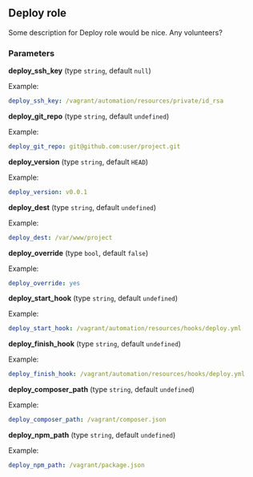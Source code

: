 ## Deploy role

Some description for Deploy role would be nice. Any volunteers?

### Parameters

**deploy_ssh_key** (type `string`, default `null`)

Example:
```yaml
deploy_ssh_key: /vagrant/automation/resources/private/id_rsa
```

**deploy_git_repo** (type `string`, default `undefined`)

Example:
```yaml
deploy_git_repo: git@github.com:user/project.git
```

**deploy_version** (type `string`, default `HEAD`)

Example:
```yaml
deploy_version: v0.0.1
```

**deploy_dest** (type `string`, default `undefined`)

Example:
```yaml
deploy_dest: /var/www/project
```

**deploy_override** (type `bool`, default `false`)

Example:
```yaml
deploy_override: yes
```

**deploy_start_hook** (type `string`, default `undefined`)

Example:
```yaml
deploy_start_hook: /vagrant/automation/resources/hooks/deploy.yml
```

**deploy_finish_hook** (type `string`, default `undefined`)

Example:
```yaml
deploy_finish_hook: /vagrant/automation/resources/hooks/deploy.yml
```

**deploy_composer_path** (type `string`, default `undefined`)

Example:
```yaml
deploy_composer_path: /vagrant/composer.json
```

**deploy_npm_path** (type `string`, default `undefined`)

Example:
```yaml
deploy_npm_path: /vagrant/package.json
```